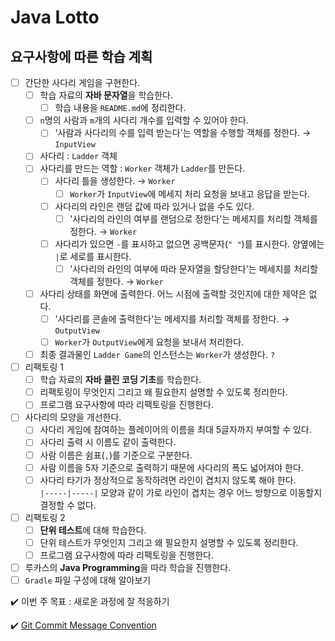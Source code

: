 # Java Lotto

## 요구사항에 따른 학습 계획

- [ ] 간단한 사다리 게임을 구현한다.
  - [ ] 학습 자료의 **자바 문자열**을 학습한다.
    - [ ] 학습 내용을 `README.md`에 정리한다.
  - [ ] `n`명의 사람과 `m`개의 사다리 개수를 입력할 수 있어야 한다.
    - [ ] '사람과 사다리의 수를 입력 받는다'는 역할을 수행할 객체를 정한다. → `InputView`
  - [ ] 사다리 : `Ladder` 객체
  - [ ] 사다리를 만드는 역할 : `Worker` 객체가 `Ladder`를 만든다.
    - [ ] 사다리 틀을 생성한다. → `Worker`
      - [ ] `Worker`가 `InputView`에 메세지 처리 요청을 보내고 응답을 받는다.
    - [ ] 사다리의 라인은 랜덤 값에 따라 있거나 없을 수도 있다.
      - [ ] '사다리의 라인의 여부를 랜덤으로 정한다'는 메세지를 처리할 객체를 정한다. → `Worker`
    - [ ] 사다리가 있으면 `-`를 표시하고 없으면 공백문자(`" "`)를 표시한다. 양옆에는 `|`로 세로를 표시한다.
      - [ ] '사다리의 라인의 여부에 따라 문자열을 할당한다'는 메세지를 처리할 객체를 정한다. → `Worker`
  - [ ] 사다리 상태를 화면에 출력한다. 어느 시점에 출력할 것인지에 대한 제약은 없다.
    - [ ] '사다리를 콘솔에 출력한다'는 메세지를 처리할 객체를 정한다. → `OutputView`
    - [ ] `Worker`가 `OutputView`에게 요청을 보내서 처리한다.
  - [ ] 최종 결과물인 `Ladder Game`의 인스턴스는 `Worker`가 생성한다. `?`
  
- [ ] 리팩토링 1
  - [ ] 학습 자료의 **자바 클린 코딩 기초**를 학습한다.
  - [ ] 리팩토링이 무엇인지 그리고 왜 필요한지 설명할 수 있도록 정리한다.
  - [ ] 프로그램 요구사항에 따라 리팩토링을 진행한다.
- [ ] 사다리의 모양을 개선한다.
  - [ ] 사다리 게임에 참여하는 플레이어의 이름을 최대 5글자까지 부여할 수 있다.
  - [ ] 사다리 출력 시 이름도 같이 출력한다.
  - [ ] 사람 이름은 쉼표(`,`)를 기준으로 구분한다.
  - [ ] 사람 이름을 5자 기준으로 출력하기 때문에 사다리의 폭도 넓어져야 한다.
  - [ ] 사다리 타기가 정상적으로 동작하려면 라인이 겹치지 않도록 해야 한다.  
    `|-----|-----|` 모양과 같이 가로 라인이 겹치는 경우 어느 방향으로 이동할지 결정할 수 없다.
- [ ] 리팩토링 2
  - [ ] **단위 테스트**에 대해 학습한다.
  - [ ] 단위 테스트가 무엇인지 그리고 왜 필요한지 설명할 수 있도록 정리한다.
  - [ ] 프로그램 요구사항에 따라 리팩토링을 진행한다.
- [ ] 루카스의 **Java Programming**을 따라 학습을 진행한다.
- [ ] `Gradle` 파일 구성에 대해 알아보기

✔️ 이번 주 목표 : 새로운 과정에 잘 적응하기

✔️ [Git Commit Message Convention](https://doublesprogramming.tistory.com/256)